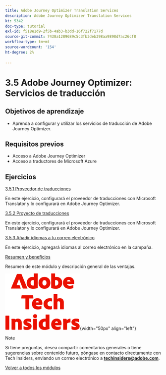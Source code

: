 ```yaml
---
title: Adobe Journey Optimizer Translation Services
description: Adobe Journey Optimizer Translation Services
kt: 5342
doc-type: tutorial
exl-id: f518e1d9-2f5b-4ab3-b3dd-16f722f7177d
source-git-commit: 7438a1289689c5c3fb3deb398aa9898d7ac26cf8
workflow-type: tm+mt
source-wordcount: '154'
ht-degree: 2%

---
```


# 3.5 Adobe Journey Optimizer: Servicios de traducción

## Objetivos de aprendizaje

- Aprenda a configurar y utilizar los servicios de traducción de Adobe Journey Optimizer.

## Requisitos previos

- Acceso a Adobe Journey Optimizer
- Acceso a traductores de Microsoft Azure

## Ejercicios

[3.5.1 Proveedor de traducciones](./ex1.md)

En este ejercicio, configurará el proveedor de traducciones con Microsoft Translator y lo configurará en Adobe Journey Optimizer.

[3.5.2 Proyecto de traducciones](./ex2.md)

En este ejercicio, configurará el proveedor de traducciones con Microsoft Translator y lo configurará en Adobe Journey Optimizer.

[3.5.3 Añadir idiomas a tu correo electrónico](./ex3.md)

En este ejercicio, agregará idiomas al correo electrónico en la campaña.

[Resumen y beneficios](./summary.md)

Resumen de este módulo y descripción general de las ventajas.

![Perspectivas técnicas](./../../../assets/images/techinsiders.png){width="50px" align="left"}

>[!NOTE]
>
>Si tiene preguntas, desea compartir comentarios generales o tiene sugerencias sobre contenido futuro, póngase en contacto directamente con Tech Insiders, enviando un correo electrónico a **techinsiders@adobe.com**.

[Volver a todos los módulos](../../../overview.md)
